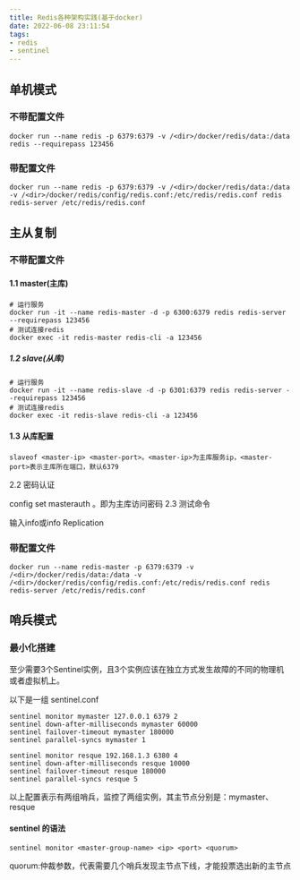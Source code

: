 ```yaml
---
title: Redis各种架构实践(基于docker)
date: 2022-06-08 23:11:54
tags:
- redis
- sentinel
---
```

## 单机模式

### 不带配置文件
```
docker run --name redis -p 6379:6379 -v /<dir>/docker/redis/data:/data redis --requirepass 123456
```

### 带配置文件
```
docker run --name redis -p 6379:6379 -v /<dir>/docker/redis/data:/data -v /<dir>/docker/redis/config/redis.conf:/etc/redis/redis.conf redis redis-server /etc/redis/redis.conf
```

## 主从复制

### 不带配置文件
#### 1.1 master(主库)

````
# 运行服务
docker run -it --name redis-master -d -p 6300:6379 redis redis-server --requirepass 123456
# 测试连接redis
docker exec -it redis-master redis-cli -a 123456
````

##### 1.2 slave(从库)
```
# 运行服务
docker run -it --name redis-slave -d -p 6301:6379 redis redis-server --requirepass 123456
# 测试连接redis
docker exec -it redis-slave redis-cli -a 123456
```

#### 1.3 从库配置
```
slaveof <master-ip> <master-port>。<master-ip>为主库服务ip，<master-port>表示主库所在端口，默认6379
```
2.2 密码认证

config set masterauth <master-password>。<master-password>即为主库访问密码
2.3 测试命令

输入info或info Replication


### 带配置文件
```
docker run --name redis-master -p 6379:6379 -v /<dir>/docker/redis/data:/data -v /<dir>/docker/redis/config/redis.conf:/etc/redis/redis.conf redis redis-server /etc/redis/redis.conf
```


## 哨兵模式

### 最小化搭建
至少需要3个Sentinel实例，且3个实例应该在独立方式发生故障的不同的物理机或者虚拟机上。

以下是一组 sentinel.conf

```
sentinel monitor mymaster 127.0.0.1 6379 2
sentinel down-after-milliseconds mymaster 60000
sentinel failover-timeout mymaster 180000
sentinel parallel-syncs mymaster 1

sentinel monitor resque 192.168.1.3 6380 4
sentinel down-after-milliseconds resque 10000
sentinel failover-timeout resque 180000
sentinel parallel-syncs resque 5

```

以上配置表示有两组哨兵，监控了两组实例，其主节点分别是：mymaster、resque

#### sentinel 的语法

```
sentinel monitor <master-group-name> <ip> <port> <quorum>
```

quorum:仲裁参数，代表需要几个哨兵发现主节点下线，才能投票选出新的主节点